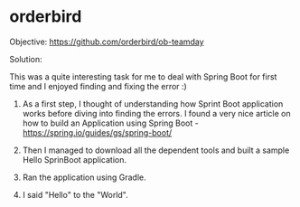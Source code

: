 # orderbird

Objective: https://github.com/orderbird/ob-teamday

Solution:

This was a quite interesting task for me to deal with Spring Boot for first time and I enjoyed finding and fixing the error :)

1. As a first step, I thought of understanding how Sprint Boot application works before diving into finding the errors. I found a very nice article on how to build an Application using Spring Boot - https://spring.io/guides/gs/spring-boot/

2. Then I managed to download all the dependent tools and built a sample Hello SprinBoot application.

3. Ran the application using Gradle.

4. I said "Hello" to the "World".



